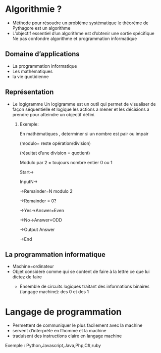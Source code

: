 # Algorithmie ?

- Méthode pour résoudre un problème systématique
  le théorème de Pythagore est un algorithme
- L’objectif essentiel d’un algorithme est d’obtenir une sortie spécifique
  Ne pas confondre algorithme et programmation informatique

## Domaine d’applications

- La programmation informatique
- Les mathématiques
- la vie quotidienne

## Représentation

- Le logigramme
  Un logigramme est un outil qui permet de visualiser de façon séquentielle et logique les actions a mener et les décisions a prendre pour atteindre un objectif défini.
  1. Exemple:

     En mathématiques , determiner si un nombre est pair ou impair

     (modulo= reste opération/division)

     (résultat d’une division = quotient)

     Modulo par 2 = toujours nombre entier 0 ou 1

     Start→

     InputN→

     →Remainder=N modulo 2

     →Remainder = 0?

     →Yes→Answer=Even

     →No→Answer=ODD

     →Output Answer

     →End

## La programmation informatique

- Machine=ordinateur
- Objet considéré comme <idiot> qui se content de faire à la lettre ce que lui dictez de faire
  - Ensemble de circuits logiques traitant des informations binaires (langage machine): des 0 et des 1

# Langage de programmation

- Permettent de communiquer le plus facilement avec la machine
- servent d’interprète en l’homme et la machine
- traduisent des instructions claire en langage machine

Exemple : Python,Javascript,Java,Php,C#,ruby
